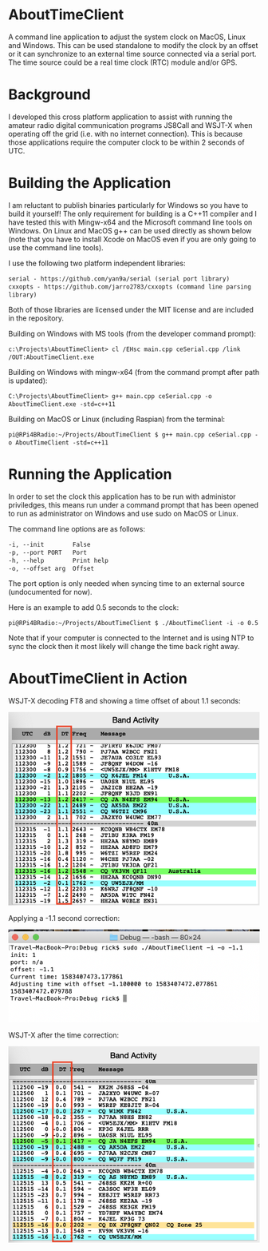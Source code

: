 # AboutTimeClient
A command line application to adjust the system clock on MacOS, Linux and Windows. This can be used standalone to modify the clock by an offset or it can synchronize to an external time source connected via a serial port. The time source could be a real time clock (RTC) module and/or GPS.

# Background
I developed this cross platform application to assist with running the amateur radio digital communication programs JS8Call and WSJT-X when operating off the grid (i.e. with no internet connection). This is because those applications require the computer clock to be within 2 seconds of UTC.

# Building the Application
I am reluctant to publish binaries particularly for Windows so you have to build it yourself! The only requirement for building is a C++11 compiler and I have tested this with Mingw-x64 and the Microsoft command line tools on Windows. On Linux and MacOS g++ can be used directly as shown below (note that you have to install Xcode on MacOS even if you are only going to use the command line tools).
 
I use the following two platform independent libraries:

    serial - https://github.com/yan9a/serial (serial port library)
    cxxopts - https://github.com/jarro2783/cxxopts (command line parsing library)
 
Both of those libraries are licensed under the MIT license and are included in the repository.
 
Building on Windows with MS tools (from the developer command prompt):

    c:\Projects\AboutTimeClient> cl /EHsc main.cpp ceSerial.cpp /link /OUT:AboutTimeClient.exe
    
Building on Windows with mingw-x64 (from the command prompt after path is updated):

    C:\Projects\AboutTimeClient> g++ main.cpp ceSerial.cpp -o AboutTimeClient.exe -std=c++11
    
Building on MacOS or Linux (including Raspian) from the terminal:

    pi@RPi4BRadio:~/Projects/AboutTimeClient $ g++ main.cpp ceSerial.cpp -o AboutTimeClient -std=c++11
        
# Running the Application
In order to set the clock this application has to be run with administor priviledges, this means run under a command prompt that has been opened to run as administrator on Windows and use sudo on MacOS or Linux.

The command line options are as follows:

	-i, --init        False
	-p, --port PORT   Port
	-h, --help        Print help
	-o, --offset arg  Offset


The port option is only needed when syncing time to an external source (undocumented for now).

Here is an example to add 0.5 seconds to the clock:

	pi@RPi4BRadio:~/Projects/AboutTimeClient $ ./AboutTimeClient -i -o 0.5

Note that if your computer is connected to the Internet and is using NTP to sync the clock then it most likely will change the time back right away.

# AboutTimeClient in Action
WSJT-X decoding FT8 and showing a time offset of about 1.1 seconds:

![Photo](images/wsjtx1.png)

Applying a -1.1 second correction:

![Photo](images/abouttime1.png)

WSJT-X after the time correction:

![Photo](images/wsjtx2.png)

